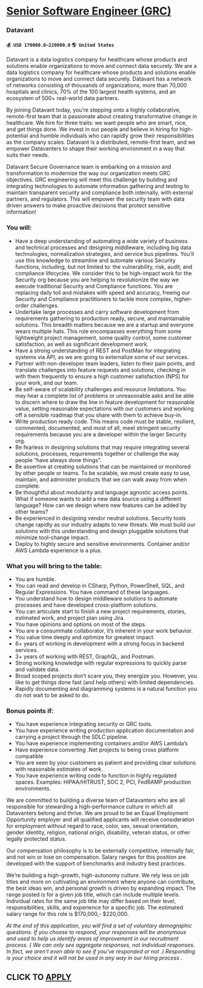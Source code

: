 # [Senior Software Engineer (GRC)](https://www.remotewlb.com/apply/senior-software-engineer-grc-90002)  
### Datavant  
#### `💰 USD 170000.0~220000.0` `🌎 United States`  

Datavant is a data logistics company for healthcare whose products and solutions enable organizations to move and connect data securely. We are a data logistics company for healthcare whose products and solutions enable organizations to move and connect data securely. Datavant has a network of networks consisting of thousands of organizations, more than 70,000 hospitals and clinics, 70% of the 100 largest health systems, and an ecosystem of 500+ real-world data partners.

By joining Datavant today, you’re stepping onto a highly collaborative, remote-first team that is passionate about creating transformative change in healthcare. We hire for three traits: we want people who are smart, nice, and get things done. We invest in our people and believe in hiring for high-potential and humble individuals who can rapidly grow their responsibilities as the company scales. Datavant is a distributed, remote-first team, and we empower Datavanters to shape their working environment in a way that suits their needs.

Datavant Secure Governance team is embarking on a mission and transformation to modernize the way our organization meets GRC objectives. GRC engineering will meet this challenge by building and integrating technologies to automate information gathering and testing to maintain transparent security and compliance both internally, with external partners, and regulators. This will empower the security team with data driven answers to make proactive decisions that protect sensitive information!

### You will:

  * Have a deep understanding of automating a wide variety of business and technical processes and designing middleware, including big data technologies, normalization strategies, and service bus pipelines. You’ll use this knowledge to streamline and automate various Security functions, including, but not limited to: the vulnerability, risk, audit, and compliance lifecycles. We consider this to be high-impact work for the Security org because you are helping to revolutionize the way we execute traditional Security and Compliance functions. You are replacing daily toil and mistakes with speed and accuracy, freeing our Security and Compliance practitioners to tackle more complex, higher-order challenges.
  * Undertake large processes and carry software development from requirements gathering to production ready, secure, and maintainable solutions. This breadth matters because we are a startup and everyone wears multiple hats. This role encompasses everything from some lightweight project management, some quality control, some customer satisfaction, as well as significant development work.
  * Have a strong understanding of REST and PostMan for integrating systems via API, as we are going to externalize some of our services.
  * Partner with non-developer team leaders, listen to their pain points, and translate challenges into feature requests and solutions, checking in with them frequently to ensure a high customer satisfaction (NPS) for your work, and our team.
  * Be self-aware of scalability challenges and resource limitations. You may hear a complete list of problems or unreasonable asks and be able to discern where to draw the line in feature development for reasonable value, setting reasonable expectations with our customers and working off a sensible roadmap that you share with them to achieve buy-in.
  * Write production ready code. This means code must be stable, resilient, commented, documented, and most of all, meet stringent security requirements because you are a developer within the larger Security org.
  * Be fearless in designing solutions that may require integrating several solutions, processes, requirements together or challenge the way people “have always done things”.
  * Be assertive at creating solutions that can be maintained or monitored by other people or teams. To be scalable, we must create easy to use, maintain, and administer products that we can walk away from when complete.
  * Be thoughtful about modularity and language agnostic access points. What if someone wants to add a new data source using a different language? How can we design where new features can be added by other teams?
  * Be experienced in designing vendor neutral solutions. Security tools change rapidly as our industry adapts to new threats. We must build our solutions with this understanding and design pluggable solutions that minimize tool-change impact.
  * Deploy to highly secure and sensitive environments. Container and/or AWS Lambda experience is a plus.

### What you will bring to the table:

  * You are humble.
  * You can read and develop in CSharp, Python, PowerShell, SQL, and Regular Expressions. You have command of these languages.
  * You understand how to design middleware solutions to automate processes and have developed cross-platform solutions.
  * You can articulate start to finish a new project requirements, stories, estimated work, and project plan using Jira.
  * You have opinions and options on most of the steps.
  * You are a consummate collaborator, it’s inherent in your work behavior.
  * You value time deeply and optimize for greatest impact.
  * 6+ years of working in development with a strong focus in backend services.
  * 3+ years of working with REST, GraphQL, and Postman.
  * Strong working knowledge with regular expressions to quickly parse and validate data.
  * Broad scoped projects don’t scare you, they energize you. However, you like to get things done fast (and help others) with limited dependencies.
  * Rapidly documenting and diagramming systems is a natural function you do not wait to be asked to do.

### Bonus points if:

  * You have experience integrating security or GRC tools.
  * You have experience writing production application documentation and carrying a project through the SDLC pipeline.
  * You have experience implementing containers and/or AWS Lambda’s
  * Have experience converting .Net projects to being cross platform compatible
  * You are seen by your customers as patient and providing clear solutions with reasonable estimates of work.
  * You have experience writing code to function in highly regulated spaces. Examples: HIPAA/HITRUST, SOC 2, PCI, FedRAMP production environments.

We are committed to building a diverse team of Datavanters who are all responsible for stewarding a high-performance culture in which all Datavanters belong and thrive. We are proud to be an Equal Employment Opportunity employer and all qualified applicants will receive consideration for employment without regard to race, color, sex, sexual orientation, gender identity, religion, national origin, disability, veteran status, or other legally protected status.

Our compensation philosophy is to be externally competitive, internally fair, and not win or lose on compensation. Salary ranges for this position are developed with the support of benchmarks and industry best practices.

We’re building a high-growth, high-autonomy culture. We rely less on job titles and more on cultivating an environment where anyone can contribute, the best ideas win, and personal growth is driven by expanding impact. The range posted is for a given job title, which can include multiple levels. Individual rates for the same job title may differ based on their level, responsibilities, skills, and experience for a specific job. The estimated salary range for this role is $170,000,- $220,000.

 _At the end of this application, you will find a set of voluntary demographic questions. If you choose to respond, your responses will be_ _anonymous and_ _used to help us identify areas of improvement in our recruitment process._ _(_ _We can only see aggregate responses, not individual responses. In fact, we aren’t even able to see if you’ve responded or not_ _.)_ _Responding is your choice and it will not be used in any way in our hiring process_ _._

  
## CLICK TO [APPLY](https://www.remotewlb.com/apply/senior-software-engineer-grc-90002)

